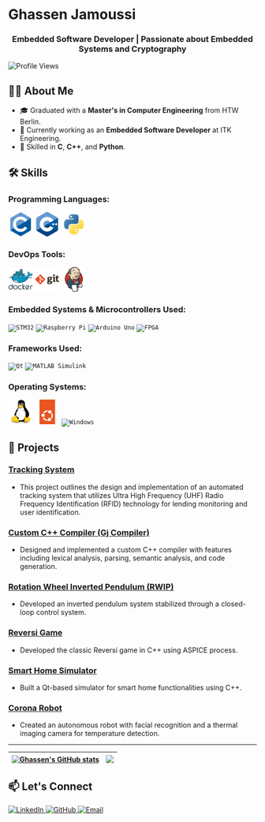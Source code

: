 # Ghassen Jamoussi  

<h3 align="center">Embedded Software Developer | Passionate about Embedded Systems and Cryptography</h3>

<p align="left">
  <img src="https://komarev.com/ghpvc/?username=GhassenJamoussi99&label=Profile%20Views&color=57e389&style=plastic" alt="Profile Views" />
</p>


## 👨‍💻 About Me

- 🎓 Graduated with a **Master's in Computer Engineering** from HTW Berlin.
- 🔭 Currently working as an **Embedded Software Developer** at ITK Engineering.
- 🔧 Skilled in **C**, **C++**, and **Python**.


## 🛠️ Skills

### Programming Languages:
<code><img height="50" alt="C" src="https://raw.githubusercontent.com/devicons/devicon/master/icons/c/c-original.svg"></code>
<code><img height="50" alt="C++" src="https://raw.githubusercontent.com/devicons/devicon/master/icons/cplusplus/cplusplus-original.svg"></code>
<code><img height="50" alt="Python" src="https://raw.githubusercontent.com/devicons/devicon/master/icons/python/python-original.svg"></code>

### DevOps Tools:
<code><img height="50" alt="Docker" src="https://raw.githubusercontent.com/devicons/devicon/master/icons/docker/docker-original-wordmark.svg"></code>
<code><img height="50" alt="Git" src="https://raw.githubusercontent.com/devicons/devicon/master/icons/git/git-original-wordmark.svg"></code>
<code><img height="50" alt="Jenkins" src="https://raw.githubusercontent.com/devicons/devicon/master/icons/jenkins/jenkins-original.svg"></code>


### Embedded Systems & Microcontrollers Used:
<code><img height="50" alt="STM32" src="https://media.licdn.com/dms/image/C4D12AQFdgJiMnrzu2g/article-cover_image-shrink_600_2000/0/1622631819905?e=2147483647&v=beta&t=vPGjeJ65p7AAWZbkT6RD8Hik6QtFgfBiUn6-sIerB-M"></code>
<code><img height="50" alt="Raspberry Pi" src="https://upload.wikimedia.org/wikipedia/en/c/cb/Raspberry_Pi_Logo.svg"></code>
<code><img height="50" alt="Arduino Uno" src="https://www.cdnlogo.com/logos/a/17/arduino.svg"></code>
<code><img height="50" alt="FPGA" src="https://www.ibv-augsburg.de/wp-content/uploads/2020/08/ibv_icon_firmwareentwicklung-fpga_01weiss.png"></code>


### Frameworks Used:
<code><img height="50" alt="Qt" src="https://upload.wikimedia.org/wikipedia/commons/0/0b/Qt_logo_2016.svg"></code>
<code><img height="50" alt="MATLAB Simulink" src="https://upload.wikimedia.org/wikipedia/commons/2/21/Matlab_Logo.png"></code>

### Operating Systems:
<code><img height="50" alt="Linux" src="https://raw.githubusercontent.com/devicons/devicon/master/icons/linux/linux-original.svg"></code>
<code><img height="50" alt="Ubuntu" src="https://raw.githubusercontent.com/devicons/devicon/master/icons/ubuntu/ubuntu-original.svg"></code>
<code><img height="50" alt="Windows" src="https://cdn.icon-icons.com/icons2/2235/PNG/512/windows_os_logo_icon_134674.png"></code>

## 🚀 Projects


### [Tracking System](https://github.com/GhassenJamoussi99/Tracking_System)
-  This project outlines the design and implementation of an automated tracking system that utilizes Ultra High Frequency (UHF) Radio Frequency Identification (RFID) technology for lending monitoring and user identification.

### [Custom C++ Compiler (Gj Compiler)](https://github.com/GhassenJamoussi99/Custom-built-in-gj_compiler)
- Designed and implemented a custom C++ compiler with features including lexical analysis, parsing, semantic analysis, and code generation.

### [Rotation Wheel Inverted Pendulum (RWIP)](https://github.com/GhassenJamoussi99/Rotation-Wheel-Inverted-Pendulum-RWIP)
- Developed an inverted pendulum system stabilized through a closed-loop control system.

### [Reversi Game](https://github.com/GhassenJamoussi99/ReversiGameCpp/tree/main)
- Developed the classic Reversi game in C++ using ASPICE process.
  
### [Smart Home Simulator](https://github.com/GhassenJamoussi99/QT_Smart_Home_SIMULATOR)
- Built a Qt-based simulator for smart home functionalities using C++.

### [Corona Robot](https://github.com/GhassenJamoussi99/Corona_Robot)
- Created an autonomous robot with facial recognition and a thermal imaging camera for temperature detection.

---

| <a href="https://github.com/GhassenJamoussi99"><img align="center" src="https://github-readme-stats.vercel.app/api?username=GhassenJamoussi99&show_icons=true&include_all_commits=true&theme=dark&hide_border=true" alt="Ghassen's GitHub stats" /></a> | <a href="https://github.com/GhassenJamoussi99"><img align="center" src="https://github-readme-stats.vercel.app/api/top-langs/?username=GhassenJamoussi99&layout=compact&theme=dark&hide_border=true" /></a> |
| ------------- | ------------- |


## 📫 Let's Connect

<p align="left">
  <a href="https://linkedin.com/in/ghassen-jamoussi" target="_blank">
    <img src="https://img.shields.io/badge/-LinkedIn-0077B5?style=for-the-badge&logo=linkedin&logoColor=white" alt="LinkedIn">
  </a>
  <a href="https://github.com/GhassenJamoussi99" target="_blank">
    <img src="https://img.shields.io/badge/-GitHub-181717?style=for-the-badge&logo=github&logoColor=white" alt="GitHub">
  </a>
  <a href="mailto:ghassen.jamoussi99@gmail.com" target="_blank">
    <img src="https://img.shields.io/badge/Email-D14836?style=for-the-badge&logo=gmail&logoColor=white" alt="Email">
  </a>
</p>
